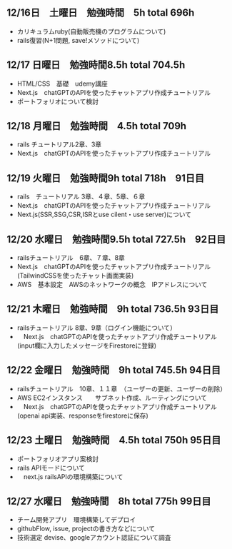 ## 12/16日　土曜日　勉強時間　5h total 696h
- カリキュラムruby(自動販売機のプログラムについて)
- rails復習(N+1問題, save!メソッドについて)
## 12/17 日曜日　勉強時間8.5h total 704.5h
- HTML/CSS　基礎　udemy講座
- Next.js　chatGPTのAPIを使ったチャットアプリ作成チュートリアル
- ポートフォリオについて検討
## 12/18 月曜日　勉強時間　4.5h total 709h　
- rails チュートリアル2章、3章
- Next.js　chatGPTのAPIを使ったチャットアプリ作成チュートリアル
## 12/19 火曜日　勉強時間9h total 718h　91日目
- rails　チュートリアル 3章、４章、5章、６章
- Next.js　chatGPTのAPIを使ったチャットアプリ作成チュートリアル
- Next.js(SSR,SSG,CSR,ISRとuse cilent・use server)について
## 12/20 水曜日　勉強時間9.5h total 727.5h　92日目
- railsチュートリアル　6章、７章、8章
- Next.js　chatGPTのAPIを使ったチャットアプリ作成チュートリアル(TailwindCSSを使ったチャット画面実装)
- AWS　基本設定　AWSのネットワークの概念　IPアドレスについて
## 12/21 木曜日　勉強時間　9h total 736.5h 93日目
- railsチュートリアル 8章、9章（ログイン機能について）
- 　Next.js　chatGPTのAPIを使ったチャットアプリ作成チュートリアル(input欄に入力したメッセージをFirestoreに登録)
## 12/22 金曜日　勉強時間　9h total 745.5h 94日目　
- railsチュートリアル　10章、１１章　（ユーザーの更新、ユーザーの削除）
- AWS EC2インスタンス　　サブネット作成、ルーティングについて
- 　Next.js　chatGPTのAPIを使ったチャットアプリ作成チュートリアル(openai api実装、responseをfirestoreに保存)
## 12/23 土曜日　勉強時間　4.5h total 750h 95日目　
- ポートフォリオアプリ案検討
- rails APIモードについて
- 　next.js railsAPIの環境構築について
## 12/27 水曜日　勉強時間　8h total 775h 99日目
- チーム開発アプリ　環境構築してデプロイ
- githubFlow, issue, projectの書き方などについて
- 技術選定 devise、googleアカウント認証について調査
